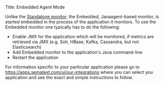 Title: Embedded Agent Mode

Unlike the [Standalone monitor](spm-monitor-standalone),
the Embedded, Javaagent-based monitor, is started embedded in the
process of the application it monitors. To use the Embedded monitor one
typically has to do the following:

  - Enable JMX for the application which will be monitored, if metrics
    are retrieved via JMX (e.g. Solr, HBase, Kafka, Cassandra, but not
    Elasticsearch)
  - Add Embedded monitor to the application's Java command-line
  - Restart the application

For information specific to your particular application please go
to <https://apps.sematext.com/ui/our-integrations> where you can
select you application and see the exact and simple instructions to
follow.
